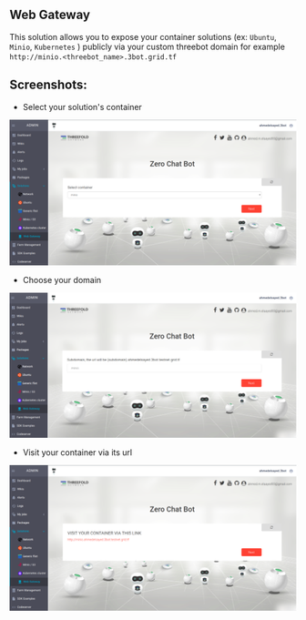 
## Web Gateway

This solution allows you to expose your container solutions (ex: `Ubuntu`, `Minio`, `Kubernetes` ) publicly via your custom threebot domain for example `http://minio.<threebot_name>.3bot.grid.tf`


## Screenshots:

- Select your solution's container

![](./image_1.png)

- Choose your domain

![](./image_2.png)

- Visit your container via its url

![](./image_3.png)